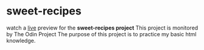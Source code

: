 # sweet-recipes
watch a [live](https://youssef-el-atmani.github.io/sweet-recipes/) preview for the **sweet-recipes project**
This project is monitored by The Odin Project
The purpose of this project is to practice my basic html knowledge.